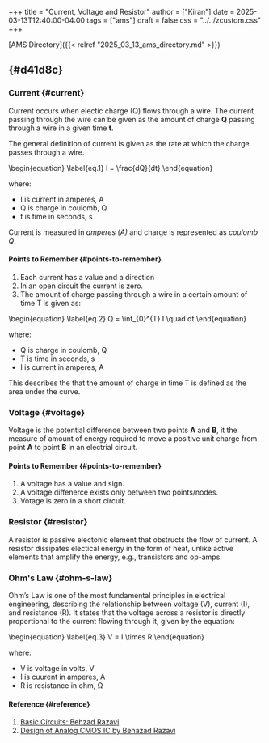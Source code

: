 +++
title = "Current, Voltage and Resistor"
author = ["Kiran"]
date = 2025-03-13T12:40:00-04:00
tags = ["ams"]
draft = false
css = "../../zcustom.css"
+++

[AMS Directory]({{< relref "2025_03_13_ams_directory.md" >}})


##  {#d41d8c}


### Current {#current}

Current occurs when electic charge (Q) flows through a wire. The current passing through the wire can be given as the amount of charge **Q** passing through a wire in a given time **t**.

The general definition of current is given as the rate at which the charge passes through a wire.

\begin{equation}
\label{eq.1}
I = \frac{dQ}{dt}
\end{equation}

where:

-   I is current in amperes, A
-   Q is charge in coulomb, Q
-   t is time in seconds, s

Current is measured in _amperes (A)_ and charge is represented as _coulomb Q_.


#### Points to Remember {#points-to-remember}

1.  Each current has a value and a direction
2.  In an open circuit the current is zero.
3.  The amount of charge passing through a wire in a certain amount of time T is given as:

\begin{equation}
\label{eq.2}
Q = \int\_{0}^{T} I \quad dt
\end{equation}

where:

-   Q is charge in coulomb, Q
-   T is time in seconds, s
-   I is current in amperes, A

This describes the that the amount of charge in time T is defined as the area under the curve.


### Voltage {#voltage}

Voltage is the potential difference between two points **A** and **B**, it the measure of amount of energy required to move a positive unit charge from point **A** to point **B** in an electrial circuit.


#### Points to Remember {#points-to-remember}

1.  A voltage has a value and sign.
2.  A voltage diffenerce exists only between two points/nodes.
3.  Votage is zero in a short circuit.


### Resistor {#resistor}

A resistor is passive electonic element that obstructs the flow of current. A resistor dissipates electical energy in the form of heat, unlike active elements that amplify the energy, e.g., transistors and op-amps.


### Ohm's Law {#ohm-s-law}

Ohm’s Law is one of the most fundamental principles in electrical engineering, describing the relationship between voltage (V), current (I), and resistance (R). It states that the voltage across a resistor is directly proportional to the current flowing through it, given by the equation:

\begin{equation}
\label{eq.3}
V = I \times R
\end{equation}

where:

-   V is voltage in volts, V
-   I is cuurent in amperes, A
-   R is resistance in ohm, &Omega;


#### Reference {#reference}

1.  [Basic Circuits: Behzad Razavi](https://www.youtube.com/playlist?list=PLf3-Y54_5J6NqqY3wbNGWMXNcp6yafKnB)
2.  [Design of Analog CMOS IC by Behazad Razavi](https://www.amazon.com/Integrated-Circuits-Electronics-Computer-Enginering/dp/0072524936/140-2434170-9079053?pd_rd_w=lFu00&content-id=amzn1.sym.081392b0-c07f-4fc2-8965-84d15d431f0d&pf_rd_p=081392b0-c07f-4fc2-8965-84d15d431f0d&pf_rd_r=SCR736BQYSXTEC5X3E10&pd_rd_wg=RQnBY&pd_rd_r=6667b244-37a9-4b2a-885b-239912ea914f&pd_rd_i=0072524936&psc=1)

